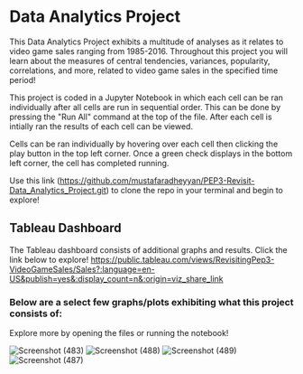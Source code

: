 # Data Analytics Project
This Data Analytics Project exhibits a multitude of analyses as it relates to video game sales ranging from 1985-2016. Throughout this project you will learn about the measures of central tendencies, variances, popularity, correlations, and more, related to video game sales in the specified time period!

This project is coded in a Jupyter Notebook in which each cell can be ran individually after all cells are run in sequential order. This can be done by pressing the "Run All" command at the top of the file. After each cell is intially ran the results of each cell can be viewed.

Cells can be ran individually by hovering over each cell then clicking the play button in the top left corner. Once a green check displays in the bottom left corner, the cell has completed running.

Use this link (https://github.com/mustafaradheyyan/PEP3-Revisit-Data_Analytics_Project.git) to clone the repo in your terminal and begin to explore!

## Tableau Dashboard
The Tableau dashboard consists of additional graphs and results. Click the link below to explore!
https://public.tableau.com/views/RevisitingPep3-VideoGameSales/Sales?:language=en-US&publish=yes&:display_count=n&:origin=viz_share_link

### Below are a select few graphs/plots exhibiting what this project consists of:
Explore more by opening the files or running the notebook!

![Screenshot (483)](https://github.com/blwishom/Data_Analytics_Project/assets/79879124/3b817c32-561f-4e48-8674-3f78937c582c)
![Screenshot (488)](https://github.com/blwishom/Data_Analytics_Project/assets/79879124/7345ca85-3469-480d-9678-27a25681920d)
![Screenshot (489)](https://github.com/blwishom/Data_Analytics_Project/assets/79879124/e38625c6-78d8-4e1a-a5ad-d40cb2b589b5)
![Screenshot (487)](https://github.com/blwishom/Data_Analytics_Project/assets/79879124/192d05b5-4219-4b60-9e59-5b73f496dd79)
